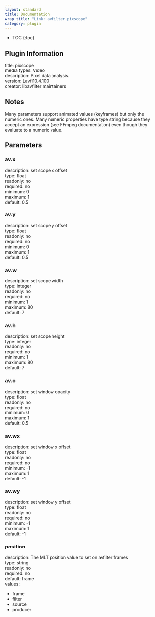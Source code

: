 ```yaml
---
layout: standard
title: Documentation
wrap_title: "Link: avfilter.pixscope"
category: plugin
---
```

* TOC
{:toc}

## Plugin Information

title: pixscope  
media types:
Video  
description: Pixel data analysis.  
version: Lavfi10.4.100  
creator: libavfilter maintainers  

## Notes

Many parameters support animated values (keyframes) but only the numeric ones. Many numeric properties have type string because they accept an expression (see FFmpeg documentation) even though they evaluate to a numeric value.

## Parameters

### av.x

  
description:
set scope x offset  
type: float  
readonly: no  
required: no  
minimum: 0  
maximum: 1  
default: 0.5  

### av.y

  
description:
set scope y offset  
type: float  
readonly: no  
required: no  
minimum: 0  
maximum: 1  
default: 0.5  

### av.w

  
description:
set scope width  
type: integer  
readonly: no  
required: no  
minimum: 1  
maximum: 80  
default: 7  

### av.h

  
description:
set scope height  
type: integer  
readonly: no  
required: no  
minimum: 1  
maximum: 80  
default: 7  

### av.o

  
description:
set window opacity  
type: float  
readonly: no  
required: no  
minimum: 0  
maximum: 1  
default: 0.5  

### av.wx

  
description:
set window x offset  
type: float  
readonly: no  
required: no  
minimum: -1  
maximum: 1  
default: -1  

### av.wy

  
description:
set window y offset  
type: float  
readonly: no  
required: no  
minimum: -1  
maximum: 1  
default: -1  

### position

  
description:
The MLT position value to set on avfilter frames  
type: string  
readonly: no  
required: no  
default: frame  
values:  

* frame
* filter
* source
* producer


